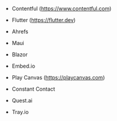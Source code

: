
- Contentful
(https://www.contentful.com)

- Flutter
(https://flutter.dev)
 
- Ahrefs
 
- Maui

- Blazor

- Embed.io


- Play Canvas (https://playcanvas.com)

- Constant Contact

- Quest.ai

- Tray.io
